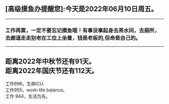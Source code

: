 ## [高级摸鱼办提醒您]:今天是2022年06月10日周五。
---
### 工作再累，一定不要忘记摸鱼哦！有事没事起身去茶水间，去厕所，去廊道走走别老在工位上坐着，钱是老板的,但命是自己的。
---
距离2022年中秋节还有91天。  
距离2022年国庆节还有112天。  
---
工作996，生病ICU.  
工作955，work–life balance。  
工作 944，生活为先。